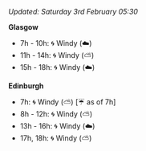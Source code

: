 *Updated: Saturday 3rd February 05:30*

**Glasgow**

* 7h - 10h: :cyclone: Windy (:cloud:)
* 11h - 14h: :cyclone: Windy (:partly_sunny:)
* 15h - 18h: :cyclone: Windy (:cloud:)

**Edinburgh**

* 7h: :cyclone: Windy (:partly_sunny:) [:umbrella: as of 7h]
* 8h - 12h: :cyclone: Windy (:partly_sunny:)
* 13h - 16h: :cyclone: Windy (:cloud:)
* 17h, 18h: :cyclone: Windy (:partly_sunny:)
